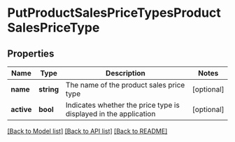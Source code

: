 # PutProductSalesPriceTypesProductSalesPriceType

## Properties
Name | Type | Description | Notes
------------ | ------------- | ------------- | -------------
**name** | **string** | The name of the product sales price type | [optional] 
**active** | **bool** | Indicates whether the price type is displayed in the application | [optional] 

[[Back to Model list]](../README.md#documentation-for-models) [[Back to API list]](../README.md#documentation-for-api-endpoints) [[Back to README]](../README.md)


